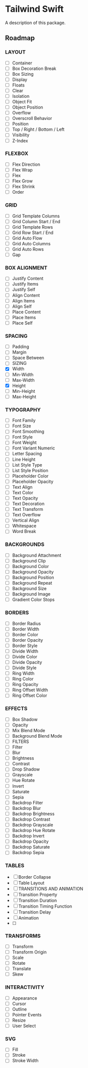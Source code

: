 # Tailwind Swift

A description of this package.

## Roadmap

### LAYOUT

- [ ] Container
- [ ] Box Decoration Break
- [ ] Box Sizing
- [ ] Display
- [ ] Floats
- [ ] Clear
- [ ] Isolation
- [ ] Object Fit
- [ ] Object Position
- [ ] Overflow
- [ ] Overscroll Behavior
- [ ] Position
- [ ] Top / Right / Bottom / Left
- [ ] Visibility
- [ ] Z-Index

### FLEXBOX

- [ ] Flex Direction
- [ ] Flex Wrap
- [ ] Flex
- [ ] Flex Grow
- [ ] Flex Shrink
- [ ] Order

### GRID

- [ ] Grid Template Columns
- [ ] Grid Column Start / End
- [ ] Grid Template Rows
- [ ] Grid Row Start / End
- [ ] Grid Auto Flow
- [ ] Grid Auto Columns
- [ ] Grid Auto Rows
- [ ] Gap

### BOX ALIGNMENT

- [ ] Justify Content
- [ ] Justify Items
- [ ] Justify Self
- [ ] Align Content
- [ ] Align Items
- [ ] Align Self
- [ ] Place Content
- [ ] Place Items
- [ ] Place Self

### SPACING

- [ ] Padding
- [ ] Margin
- [ ] Space Between
- [ ] SIZING
- [x] Width
- [ ] Min-Width
- [ ] Max-Width
- [x] Height
- [ ] Min-Height
- [ ] Max-Height

### TYPOGRAPHY

- [ ] Font Family
- [ ] Font Size
- [ ] Font Smoothing
- [ ] Font Style
- [ ] Font Weight
- [ ] Font Variant Numeric
- [ ] Letter Spacing
- [ ] Line Height
- [ ] List Style Type
- [ ] List Style Position
- [ ] Placeholder Color
- [ ] Placeholder Opacity
- [ ] Text Align
- [ ] Text Color
- [ ] Text Opacity
- [ ] Text Decoration
- [ ] Text Transform
- [ ] Text Overflow
- [ ] Vertical Align
- [ ] Whitespace
- [ ] Word Break

### BACKGROUNDS

- [ ] Background Attachment
- [ ] Background Clip
- [ ] Background Color
- [ ] Background Opacity
- [ ] Background Position
- [ ] Background Repeat
- [ ] Background Size
- [ ] Background Image
- [ ] Gradient Color Stops

### BORDERS

- [ ] Border Radius
- [ ] Border Width
- [ ] Border Color
- [ ] Border Opacity
- [ ] Border Style
- [ ] Divide Width
- [ ] Divide Color
- [ ] Divide Opacity
- [ ] Divide Style
- [ ] Ring Width
- [ ] Ring Color
- [ ] Ring Opacity
- [ ] Ring Offset Width
- [ ] Ring Offset Color

### EFFECTS

- [ ] Box Shadow
- [ ] Opacity
- [ ] Mix Blend Mode
- [ ] Background Blend Mode
- [ ] FILTERS
- [ ] Filter
- [ ] Blur
- [ ] Brightness
- [ ] Contrast
- [ ] Drop Shadow
- [ ] Grayscale
- [ ] Hue Rotate
- [ ] Invert
- [ ] Saturate
- [ ] Sepia
- [ ] Backdrop Filter
- [ ] Backdrop Blur
- [ ] Backdrop Brightness
- [ ] Backdrop Contrast
- [ ] Backdrop Grayscale
- [ ] Backdrop Hue Rotate
- [ ] Backdrop Invert
- [ ] Backdrop Opacity
- [ ] Backdrop Saturate
- [ ] Backdrop Sepia

### TABLES

- [ ] Border Collapse
- [ ] Table Layout
- [ ] TRANSITIONS AND ANIMATION
- [ ] Transition Property
- [ ] Transition Duration
- [ ] Transition Timing Function
- [ ] Transition Delay
- [ ] Animation
- [ ] 
### TRANSFORMS

- [ ] Transform
- [ ] Transform Origin
- [ ] Scale
- [ ] Rotate
- [ ] Translate
- [ ] Skew

### INTERACTIVITY

- [ ] Appearance
- [ ] Cursor
- [ ] Outline
- [ ] Pointer Events
- [ ] Resize
- [ ] User Select

### SVG

- [ ] Fill
- [ ] Stroke
- [ ] Stroke Width
